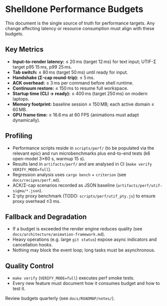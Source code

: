 # Shelldone Performance Budgets

This document is the single source of truth for performance targets. Any change affecting latency or resource consumption must align with these budgets.

## Key Metrics
- **Input-to-render latency:** ≤ 20 ms (target 12 ms) for text input; UTIF-Σ target p95 15 ms, p99 25 ms.
- **Tab switch:** ≤ 80 ms (target 50 ms) until ready for input.
- **Handshake (Σ-cap round-trip):** ≤ 5 ms.
- **ACK overhead:** ≤ 3 ms per command before shell runtime.
- **Continuum restore:** ≤ 150 ms to resume full workspace.
- **Startup time (CLI → ready):** ≤ 400 ms (target 250 ms) on modern laptops.
- **Memory footprint:** baseline session ≤ 150 MB; each active domain ≤ 60 MB.
- **GPU frame time:** ≤ 16.6 ms at 60 FPS (animations must adapt dynamically).

## Profiling
- Performance scripts reside in `scripts/perf/` (to be populated via the relevant epic) and run microbenchmarks plus end-to-end tests (k6 open-model 3×60 s, warmup 15 s).
- Results land in `artifacts/perf/` and are analysed in CI (`make verify VERIFY_MODE=full`).
- Regression analysis uses `cargo bench` + `criterion` (see `docs/recipes/perf.md`).
- ACK/Σ-cap scenarios recorded as JSON baseline (`artifacts/perf/utif-sigma/*.json`).
- Σ-pty proxy benchmark (TODO: `scripts/perf/utif_pty.js`) to ensure proxy overhead ≤3 ms.

## Fallback and Degradation
- If a budget is exceeded the render engine reduces quality (see `docs/architecture/animation-framework.md`).
- Heavy operations (e.g. large `git status`) expose async indicators and cancellation hooks.
- Nothing may block the event loop; long tasks must be asynchronous.

## Quality Control
- `make verify` (`VERIFY_MODE=full`) executes perf smoke tests.
- Every new feature must document how it consumes budget and how to test it.

Review budgets quarterly (see `docs/ROADMAP/notes/`).
